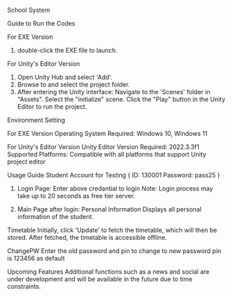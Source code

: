 School System

Guide to Run the Codes

For EXE Version
1. double-click the EXE file to launch.

For Unity's Editor Version
1. Open Unity Hub and select 'Add'.
2. Browse to and select the project folder.
3. After entering the Unity interface:
Navigate to the 'Scenes' folder in "Assets".
Select the "initialize" scene.
Click the "Play" button in the Unity Editor to run the project.

Environment Setting

For EXE Version
Operating System Required: Windows 10, Windows 11

For Unity's Editor Version
Unity Editor Version Required: 2022.3.3f1
Supported Platforms: Compatible with all platforms that support Unity project editor

Usage Guide
Student Account for Testing
{
ID: 130001
Password: pass25
}

1. Login Page:
Enter above credantial to login
Note: Login process may take up to 20 seconds as free tier server.

2. Main Page after login:
Personal Information
Displays all personal information of the student.

Timetable
Initially, click 'Update' to fetch the timetable, which will then be stored.
After fetched, the timetable is accessible offline.

ChangePW
Enter the old password and pin to change to new password
pin is 123456 as default

Upcoming Features
Additional functions such as a news and social are under development and will be available in the future due to time constraints.

